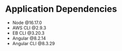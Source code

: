 # Application Dependencies
- Node @16.17.0
- AWS CLI @2.9.3
- EB CLI @3.20.3
- Angular @8.2.14
- Angular CLI @8.3.29